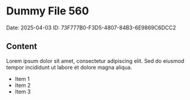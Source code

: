 # Dummy File 560

Date: 2025-04-03
ID: 73F777B0-F3D5-4807-84B3-6E9869C6DCC2

## Content

Lorem ipsum dolor sit amet, consectetur adipiscing elit.
Sed do eiusmod tempor incididunt ut labore et dolore magna aliqua.

* Item 1
* Item 2
* Item 3
